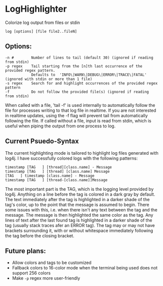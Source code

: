 # LogHighlighter
Colorize log output from files or stdin
```
log [options] [file file2..fileN]
```
## Options:
```
-n #        Number of lines to tail (default 30) (ignored if reading from stdin)
-p regex    Tail starting from the [n]th last occurrence of the provided regex pattern.
            Defaults to  'INFO\|WARN\|DEBUG\|ERROR\|TRACE\|FATAL' (ignored with stdin or more than 1 file)
-s regex    Search for and highlight occurrences of the provided regex pattern
-f          Do not follow the provided file(s) (ignored if reading from stdin)
```
When called with a file, 'tail -f' is used internally to automatically follow the file for processes writing to that log file in realtime. If you are not interested in realtime updates, using the -f flag will prevent tail from automatically following the file.
If called without a file, input is read from stdin, which is useful when piping the output from one process to log.

## Current Psuedo-Syntax
The current highlighting mode is tailored to highlight log files generated with log4j. I have successfully colored logs with the following patterns:
```
timestamp [TAG   ] [thread][class.name] - Message
timestamp [TAG   ] [thread] [class.name] Message
[TAG   ] timestamp [class.name] - Message
timestamp [TAG   ] [thread-[class.name]]Message
```
The most important part is the TAG, which is the logging level provided by log4j. Anything on a line before the tag is colored in a dark gray by default. The text immediately after the tag is highlighted in a darker shade of the tag's color, up to the point that the message is assumed to begin. There some issues with this, i.e. when there isn't any text between the tag and the message. The message is then highlighted the same color as the tag. Any lines of text after the last found tag is highlighted in a darker shade of the tag (usually stack traces afer an ERROR tag). The tag may or may not have brackets surrounding it, with or without whitespace immediately following the tag before the closing bracket.

## Future plans:
  * Allow colors and tags to be customized
  * Fallback colors to 16-color mode when the terminal being used does not support 256 colors
  * Make `-p` regex more user-friendly
